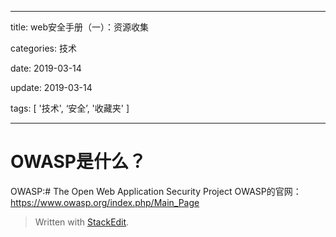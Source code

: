 
---

title: web安全手册（一）：资源收集

categories: 技术

date: 2019-03-14

update: 2019-03-14

tags: [ '技术', ‘安全’, '收藏夹' ]

---

# OWASP是什么？
OWASP:# The Open Web Application Security Project
OWASP的官网：https://www.owasp.org/index.php/Main_Page












> Written with [StackEdit](https://stackedit.io/).
<!--stackedit_data:
eyJoaXN0b3J5IjpbLTUyODczOTk5OV19
-->